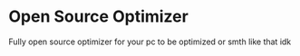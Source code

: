 # Open Source Optimizer
 Fully open source optimizer for your pc to be optimized or smth like that idk

